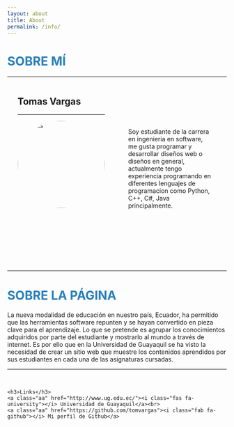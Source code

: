 ```yaml
---
layout: about
title: About
permalink: /info/
---
```

<script src="https://kit.fontawesome.com/7316530f41.js" crossorigin="anonymous"></script>
<style>
    li{
        display: inline-block;    
    }
    li img{
        height: 200px;
        width: 200px;
        border-radius: 100%;  
    }
    li h2{
        float: top;
    }
    i{
        color:#2980b9;
    }
    .aa:visited{
        color:#2980b9;

    }
</style>
<h1 style="color:#2980b9">SOBRE MÍ</h1>
<hr>
<div>
<ul>
        <li>
            <h2>Tomas Vargas</h2>
            <hr>
            <img style="position:inherit;margin-bottom: 130px;" src="https://avatars0.githubusercontent.com/u/39144516?s=460&u=e8b30755e10c9c25e701d241779f09e672e8e0a3&v=4" alt="tomas"></li>
        <li style="width: 40%;margin-left: 50px;">
            <i style="font-size:50px;color:#2980b9" class="far fa-address-card"></i>
            <p >Soy estudiante de la carrera en ingenieria en software, me gusta programar y desarrollar diseños web o diseños en general, actualmente tengo experiencia programando en diferentes lenguajes de programacion como Python, C++, C#, Java principalmente.</p>
        </li>
    </ul>
    <hr>
    <h1 style="color:#2980b9">SOBRE LA PÁGINA</h1>
    <P>La nueva modalidad de educación en nuestro país, Ecuador, ha permitido que las herramientas
    software repunten y se hayan convertido en pieza clave para el aprendizaje. Lo que se pretende
    es agrupar los conocimientos adquiridos por parte del estudiante y mostrarlo al mundo a través
    de internet. Es por ello que en la Universidad de Guayaquil se ha visto la necesidad de crear un
    sitio web que muestre los contenidos aprendidos por sus estudiantes en cada una de las asignaturas
    cursadas.</P>
    <hr>
    <br>

    <h3>Links</h3>
    <a class="aa" href="http://www.ug.edu.ec/"><i class="fas fa-university"></i> Universidad de Guayaquil</a><br>
    <a class="aa" href="https://github.com/tomvargas"><i class="fab fa-github"></i> Mi perfil de Github</a>

</div>
